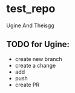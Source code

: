 # test_repo
Ugine And Theisgg 


## TODO for Ugine:
- create new branch
- create a change
- add
- push
- create PR
